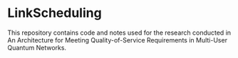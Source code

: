 # LinkScheduling

This repository contains code and notes used for the
research conducted in An Architecture for Meeting 
Quality-of-Service Requirements in Multi-User Quantum Networks.